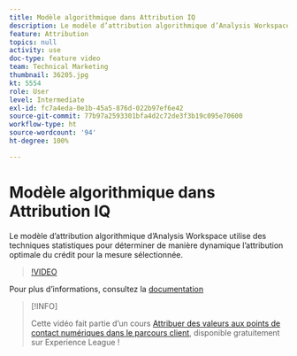 ```yaml
---
title: Modèle algorithmique dans Attribution IQ
description: Le modèle d’attribution algorithmique d’Analysis Workspace utilise des techniques statistiques pour déterminer de manière dynamique l’attribution optimale du crédit pour la mesure sélectionnée.
feature: Attribution
topics: null
activity: use
doc-type: feature video
team: Technical Marketing
thumbnail: 36205.jpg
kt: 5554
role: User
level: Intermediate
exl-id: fc7a4eda-0e1b-45a5-876d-022b97ef6e42
source-git-commit: 77b97a2593301bfa4d2c72de3f3b19c095e70600
workflow-type: ht
source-wordcount: '94'
ht-degree: 100%

---
```


# Modèle algorithmique dans Attribution IQ

Le modèle d’attribution algorithmique d’Analysis Workspace utilise des techniques statistiques pour déterminer de manière dynamique l’attribution optimale du crédit pour la mesure sélectionnée.

>[!VIDEO](https://video.tv.adobe.com/v/36205/?quality=12&learn=on)

Pour plus d’informations, consultez la [documentation](https://experienceleague.adobe.com/docs/analytics/analyze/analysis-workspace/attribution/algorithmic.html?lang=fr)

>[!INFO]
>
> Cette vidéo fait partie d’un cours [Attribuer des valeurs aux points de contact numériques dans le parcours client](https://experienceleague.adobe.com/?recommended=Analytics-U-1-2020.2), disponible gratuitement sur Experience League !
